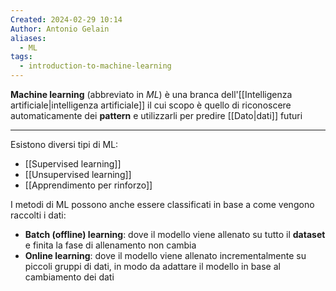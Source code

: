 ```yaml
---
Created: 2024-02-29 10:14
Author: Antonio Gelain
aliases:
  - ML
tags:
  - introduction-to-machine-learning
---
```


**Machine learning** (abbreviato in *ML*) è una branca dell'[[Intelligenza artificiale|intelligenza artificiale]] il cui scopo è quello di riconoscere automaticamente dei **pattern** e utilizzarli per predire [[Dato|dati]] futuri

---

Esistono diversi tipi di ML:
- [[Supervised learning]]
- [[Unsupervised learning]]
- [[Apprendimento per rinforzo]]

I metodi di ML possono anche essere classificati in base a come vengono raccolti i dati:
- **Batch (offline) learning**: dove il modello viene allenato su tutto il **dataset** e finita la fase di allenamento non cambia
- **Online learning**: dove il modello viene allenato incrementalmente su piccoli gruppi di dati, in modo da adattare il modello in base al cambiamento dei dati
